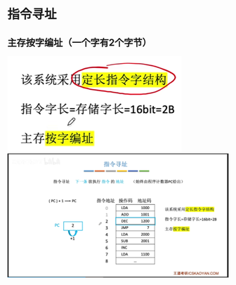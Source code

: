 


# 指令寻址
## 主存按字编址（一个字有2个字节）
![输入图片说明](/imgs/2025-08-11/3qsDyvTsuBkG2PEw.png)
![输入图片说明](/imgs/2025-08-11/vuwkbnc0pIMG2xUP.png)
<!--stackedit_data:
eyJoaXN0b3J5IjpbMTk2ODEwODU2NCwtMTczNDMzNDA0NCwtMz
Q0NzY2NjE5LDQ0MDkwNTYxOV19
-->